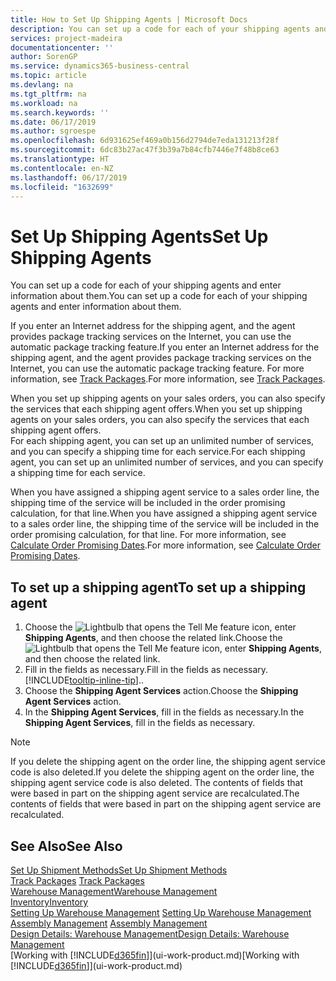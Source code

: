 ```yaml
---
title: How to Set Up Shipping Agents | Microsoft Docs
description: You can set up a code for each of your shipping agents and enter information about them.
services: project-madeira
documentationcenter: ''
author: SorenGP
ms.service: dynamics365-business-central
ms.topic: article
ms.devlang: na
ms.tgt_pltfrm: na
ms.workload: na
ms.search.keywords: ''
ms.date: 06/17/2019
ms.author: sgroespe
ms.openlocfilehash: 6d931625ef469a0b156d2794de7eda131213f28f
ms.sourcegitcommit: 6dc83b27ac47f3b39a7b84cfb7446e7f48b8ce63
ms.translationtype: HT
ms.contentlocale: en-NZ
ms.lasthandoff: 06/17/2019
ms.locfileid: "1632699"
---
```

# <a name="set-up-shipping-agents"></a><span data-ttu-id="a4018-103">Set Up Shipping Agents</span><span class="sxs-lookup"><span data-stu-id="a4018-103">Set Up Shipping Agents</span></span>
<span data-ttu-id="a4018-104">You can set up a code for each of your shipping agents and enter information about them.</span><span class="sxs-lookup"><span data-stu-id="a4018-104">You can set up a code for each of your shipping agents and enter information about them.</span></span>  

<span data-ttu-id="a4018-105">If you enter an Internet address for the shipping agent, and the agent provides package tracking services on the Internet, you can use the automatic package tracking feature.</span><span class="sxs-lookup"><span data-stu-id="a4018-105">If you enter an Internet address for the shipping agent, and the agent provides package tracking services on the Internet, you can use the automatic package tracking feature.</span></span> <span data-ttu-id="a4018-106">For more information, see [Track Packages](sales-how-track-packages.md).</span><span class="sxs-lookup"><span data-stu-id="a4018-106">For more information, see [Track Packages](sales-how-track-packages.md).</span></span>

<span data-ttu-id="a4018-107">When you set up shipping agents on your sales orders, you can also specify the services that each shipping agent offers.</span><span class="sxs-lookup"><span data-stu-id="a4018-107">When you set up shipping agents on your sales orders, you can also specify the services that each shipping agent offers.</span></span>  
<span data-ttu-id="a4018-108">For each shipping agent, you can set up an unlimited number of services, and you can specify a shipping time for each service.</span><span class="sxs-lookup"><span data-stu-id="a4018-108">For each shipping agent, you can set up an unlimited number of services, and you can specify a shipping time for each service.</span></span>  

<span data-ttu-id="a4018-109">When you have assigned a shipping agent service to a sales order line, the shipping time of the service will be included in the order promising calculation, for that line.</span><span class="sxs-lookup"><span data-stu-id="a4018-109">When you have assigned a shipping agent service to a sales order line, the shipping time of the service will be included in the order promising calculation, for that line.</span></span> <span data-ttu-id="a4018-110">For more information, see [Calculate Order Promising Dates](sales-how-to-calculate-order-promising-dates.md).</span><span class="sxs-lookup"><span data-stu-id="a4018-110">For more information, see [Calculate Order Promising Dates](sales-how-to-calculate-order-promising-dates.md).</span></span>

## <a name="to-set-up-a-shipping-agent"></a><span data-ttu-id="a4018-111">To set up a shipping agent</span><span class="sxs-lookup"><span data-stu-id="a4018-111">To set up a shipping agent</span></span>  
1.  <span data-ttu-id="a4018-112">Choose the ![Lightbulb that opens the Tell Me feature](media/ui-search/search_small.png "Tell me what you want to do") icon, enter **Shipping Agents**, and then choose the related link.</span><span class="sxs-lookup"><span data-stu-id="a4018-112">Choose the ![Lightbulb that opens the Tell Me feature](media/ui-search/search_small.png "Tell me what you want to do") icon, enter **Shipping Agents**, and then choose the related link.</span></span>  
2.  <span data-ttu-id="a4018-113">Fill in the fields as necessary.</span><span class="sxs-lookup"><span data-stu-id="a4018-113">Fill in the fields as necessary.</span></span> [!INCLUDE[tooltip-inline-tip](includes/tooltip-inline-tip_md.md)]<span data-ttu-id="a4018-114">.</span><span class="sxs-lookup"><span data-stu-id="a4018-114">.</span></span>  
3.  <span data-ttu-id="a4018-115">Choose the **Shipping Agent Services** action.</span><span class="sxs-lookup"><span data-stu-id="a4018-115">Choose the **Shipping Agent Services** action.</span></span>
4. <span data-ttu-id="a4018-116">In the **Shipping Agent Services**, fill in the fields as necessary.</span><span class="sxs-lookup"><span data-stu-id="a4018-116">In the **Shipping Agent Services**, fill in the fields as necessary.</span></span>

> [!NOTE]  
>  <span data-ttu-id="a4018-117">If you delete the shipping agent on the order line, the shipping agent service code is also deleted.</span><span class="sxs-lookup"><span data-stu-id="a4018-117">If you delete the shipping agent on the order line, the shipping agent service code is also deleted.</span></span> <span data-ttu-id="a4018-118">The contents of fields that were based in part on the shipping agent service are recalculated.</span><span class="sxs-lookup"><span data-stu-id="a4018-118">The contents of fields that were based in part on the shipping agent service are recalculated.</span></span>  

## <a name="see-also"></a><span data-ttu-id="a4018-119">See Also</span><span class="sxs-lookup"><span data-stu-id="a4018-119">See Also</span></span>
[<span data-ttu-id="a4018-120">Set Up Shipment Methods</span><span class="sxs-lookup"><span data-stu-id="a4018-120">Set Up Shipment Methods</span></span>](sales-how-set-up-shipment-methods.md)  
<span data-ttu-id="a4018-121">[Track Packages](sales-how-track-packages.md)  </span><span class="sxs-lookup"><span data-stu-id="a4018-121">[Track Packages](sales-how-track-packages.md)  </span></span>  
[<span data-ttu-id="a4018-122">Warehouse Management</span><span class="sxs-lookup"><span data-stu-id="a4018-122">Warehouse Management</span></span>](warehouse-manage-warehouse.md)  
[<span data-ttu-id="a4018-123">Inventory</span><span class="sxs-lookup"><span data-stu-id="a4018-123">Inventory</span></span>](inventory-manage-inventory.md)  
<span data-ttu-id="a4018-124">[Setting Up Warehouse Management](warehouse-setup-warehouse.md)   </span><span class="sxs-lookup"><span data-stu-id="a4018-124">[Setting Up Warehouse Management](warehouse-setup-warehouse.md)   </span></span>  
<span data-ttu-id="a4018-125">[Assembly Management](assembly-assemble-items.md)  </span><span class="sxs-lookup"><span data-stu-id="a4018-125">[Assembly Management](assembly-assemble-items.md)  </span></span>  
[<span data-ttu-id="a4018-126">Design Details: Warehouse Management</span><span class="sxs-lookup"><span data-stu-id="a4018-126">Design Details: Warehouse Management</span></span>](design-details-warehouse-management.md)  
<span data-ttu-id="a4018-127">[Working with [!INCLUDE[d365fin](includes/d365fin_md.md)]](ui-work-product.md)</span><span class="sxs-lookup"><span data-stu-id="a4018-127">[Working with [!INCLUDE[d365fin](includes/d365fin_md.md)]](ui-work-product.md)</span></span>  
